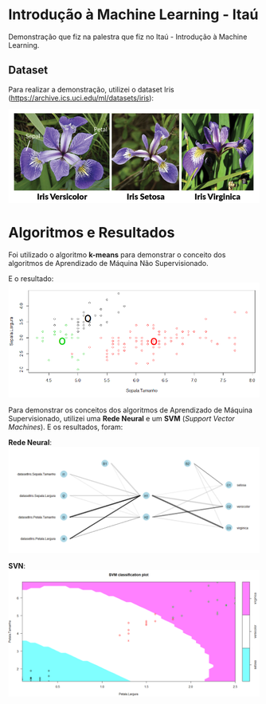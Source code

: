 # Introdução à Machine Learning - Itaú
Demonstração que fiz na palestra que fiz no Itaú - Introdução à Machine Learning. 

## Dataset
Para realizar a demonstração, utilizei o dataset Iris (https://archive.ics.uci.edu/ml/datasets/iris): 

![Context Menu](image/Iris.png)

# Algoritmos e Resultados
Foi utilizado o algoritmo **k-means** para demonstrar o conceito dos algoritmos de Aprendizado de Máquina Não Supervisionado. 

E o resultado: 
![Context Menu](image/ResultadoKMeans.PNG)

Para demonstrar os conceitos dos algoritmos de Aprendizado de Máquina Supervisionado, utilizei uma **Rede Neural** e um **SVM** (_Support Vector Machines_). E os resultados, foram: 

**Rede Neural**: 
![Context Menu](image/RNA.PNG)


**SVN**:
![Context Menu](image/ResultadoSVM.PNG)
